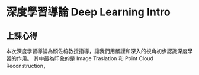 # 深度學習導論 Deep Learning Intro

## 上課心得
本次深度學習導論為顏佐榕教授指導，讓我們用嚴謹和深入的視角初步認識深度學習的作用。
其中最為印象的是 Image Traslation 和 Point Cloud Reconstruction，


